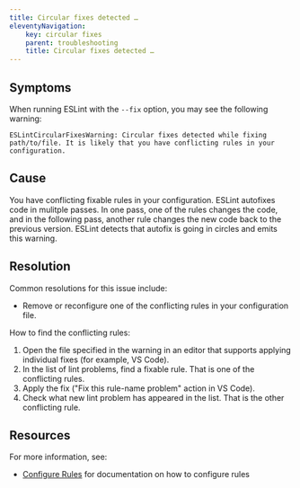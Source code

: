 ```yaml
---
title: Circular fixes detected …
eleventyNavigation:
    key: circular fixes
    parent: troubleshooting
    title: Circular fixes detected …
---
```


## Symptoms

When running ESLint with the `--fix` option, you may see the following warning:

```plaintext
ESLintCircularFixesWarning: Circular fixes detected while fixing path/to/file. It is likely that you have conflicting rules in your configuration.
```

## Cause

You have conflicting fixable rules in your configuration. ESLint autofixes code in mulitple passes. In one pass, one of the rules changes the code, and in the following pass, another rule changes the new code back to the previous version. ESLint detects that autofix is going in circles and emits this warning.

## Resolution

Common resolutions for this issue include:

* Remove or reconfigure one of the conflicting rules in your configuration file.

How to find the conflicting rules:

1. Open the file specified in the warning in an editor that supports applying individual fixes (for example, VS Code).
1. In the list of lint problems, find a fixable rule. That is one of the conflicting rules.
1. Apply the fix ("Fix this rule-name problem" action in VS Code).
1. Check what new lint problem has appeared in the list. That is the other conflicting rule.

## Resources

For more information, see:

* [Configure Rules](../configure/rules) for documentation on how to configure rules
